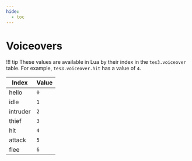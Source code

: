 ```yaml
---
hide:
  - toc
---
```


# Voiceovers

!!! tip
	These values are available in Lua by their index in the `tes3.voiceover` table. For example, `tes3.voiceover.hit` has a value of `4`.

Index    | Value
-------- | -----
hello    | `0`
idle     | `1`
intruder | `2`
thief    | `3`
hit      | `4`
attack   | `5`
flee     | `6`
